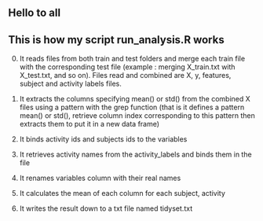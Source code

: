 ## Hello to all

## This is how my script run_analysis.R works

0. It reads files from both train and test folders and merge each train file with the corresponding
   test file (example : merging X_train.txt with X_test.txt, and so on). 
   Files read and combined are X, y, features, subject and activity labels files.

0. It extracts the columns specifying mean() or std() from the combined X files using a pattern 
    with the grep function (that is it defines a pattern mean() or std(), retrieve column index 
	corresponding to this pattern then extracts them to put it in a new data frame)
	 
0. It binds activity ids and subjects ids to the variables 

0. It retrieves activity names from the activity_labels and binds them in the file
  
0. It renames variables column with their real names
  
0. It calculates the mean of each column for each subject, activity
  
0. It writes the result down to a txt file named tidyset.txt
